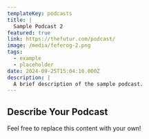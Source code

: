 ```yaml
---
templateKey: podcasts
title: |
  Sample Podcast 2
featured: true
link: https://thefutur.com/podcast/
image: /media/feferog-2.png
tags:
  - example
  - placeholder
date: 2024-09-25T15:04:10.000Z
description: |
  A brief description of the sample podcast.
---
```


## Describe Your Podcast

Feel free to replace this content with your own!
